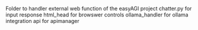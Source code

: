 Folder to handler external web function of the easyAGI project
chatter.py for input response
html_head for browswer controls
ollama_handler for ollama integration
api for apimanager
